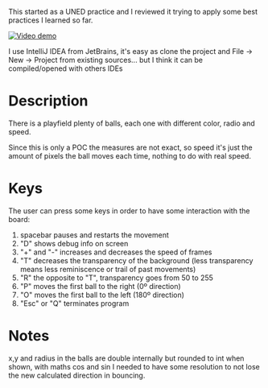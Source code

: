 This started as a UNED practice and I reviewed it trying to apply some best practices I learned so far.

[![Video demo](https://img.youtube.com/vi/xMKnpDBedRA/0.jpg)](https://youtu.be/xMKnpDBedRA)

I use IntelliJ IDEA from JetBrains, it's easy as clone the project and File -> New -> Project from existing sources...
but I think it can be compiled/opened with others IDEs

# Description

There is a playfield plenty of balls, each one with different color, radio and speed.

Since this is only a POC the measures are not exact, so speed it's just the
amount of pixels the ball moves each time, nothing to do with real speed.

# Keys

The user can press some keys in order to have some interaction with the board:

1) spacebar pauses and restarts the movement
1) "D" shows debug info on screen
1) "+" and "-"  increases and decreases the speed of frames
1) "T" decreases the transparency of the background (less transparency means less reminiscence or trail of
past movements)
1) "R" the opposite to "T",  transparency goes from 50 to 255
1) "P" moves the first ball to the right (0º direction)
1) "O" moves the first ball to the left  (180º direction)
1) "Esc" or "Q"  terminates program

# Notes

x,y and radius in the balls are double internally but rounded to int when shown, with maths cos and sin I
needed to have some resolution to not lose the new calculated direction in bouncing.